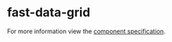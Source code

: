 # fast-data-grid

For more information view the [component specification](../../../fast-foundation/src/data-grid/data-grid.spec.md).